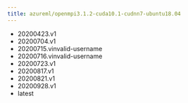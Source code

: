 ```yaml
---
title: azureml/openmpi3.1.2-cuda10.1-cudnn7-ubuntu18.04
---
```

- 20200423.v1
- 20200704.v1
- 20200715.vinvalid-username
- 20200716.vinvalid-username
- 20200723.v1
- 20200817.v1
- 20200821.v1
- 20200928.v1
- latest
